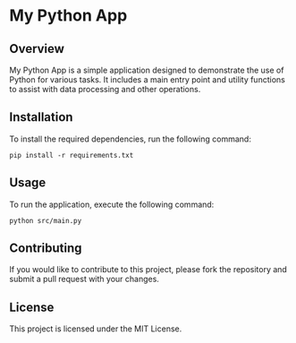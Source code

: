 # My Python App

## Overview
My Python App is a simple application designed to demonstrate the use of Python for various tasks. It includes a main entry point and utility functions to assist with data processing and other operations.

## Installation
To install the required dependencies, run the following command:

```
pip install -r requirements.txt
```

## Usage
To run the application, execute the following command:

```
python src/main.py
```

## Contributing
If you would like to contribute to this project, please fork the repository and submit a pull request with your changes.

## License
This project is licensed under the MIT License.